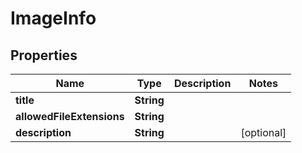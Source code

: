 

# ImageInfo


## Properties

| Name | Type | Description | Notes |
|------------ | ------------- | ------------- | -------------|
|**title** | **String** |  |  |
|**allowedFileExtensions** | **String** |  |  |
|**description** | **String** |  |  [optional] |



